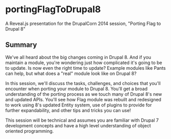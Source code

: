 portingFlagToDrupal8
====================

A Reveal.js presentation for the DrupalCorn 2014 session, "Porting Flag to Drupal 8"

Summary
-------

We've all heard about the big changes coming in Drupal 8. And if you maintain a module, you're wondering just how complicated it's going to be to update. Is now even the right time to update? Example modules like Pants can help, but what does a "real" module look like on Drupal 8?

In this session, we'll discuss the tasks, challenges, and choices that you'll encounter when porting your module to Drupal 8. You'll get a broad understanding of the porting process as we touch many of Drupal 8's new and updated APIs. You'll see how Flag module was rebuilt and redesigned to work using 8's updated Entity system, use of plugins to provide for further expandability, and other tips and tricks you can use!

This session will be technical and assumes you are familiar with Drupal 7 development concepts and have a high level understanding of object oriented programming.
